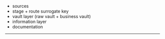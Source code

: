 - sources
- stage + route surrogate key
- vault layer (raw vault + business vault)
- information layer
- documentation

---
